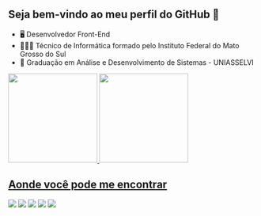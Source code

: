 ## Seja bem-vindo ao meu perfil do GitHub 👋

- 🖥️ Desenvolvedor Front-End
- 🧑🏽‍💻 Técnico de Informática formado pelo Instituto Federal do Mato Grosso do Sul
- 🏫 Graduação em Análise e Desenvolvimento de Sistemas - UNIASSELVI

<div>
  <a href="https://github.com/DevLucasGodoy">
  <img height="180em" src="https://github-readme-stats.vercel.app/api?username=DevLucasGodoy&show_icons=true&theme=dark&include_all_commits=true&count_private=true"/>
  <img height="180em" src="https://github-readme-stats.vercel.app/api/top-langs/?username=DevLucasGodoy&layout=compact&langs_count=7&theme=dark"/>
</div>

## Aonde você pode me encontrar
<div> 
  <a href="https://www.linkedin.com/in/lucas-godoy-84091021b/" target="_blank"><img src="https://img.shields.io/badge/-LinkedIn-%230077B5?style=for-the-badge&logo=linkedin&logoColor=white" target="_blank"></a> 
  <a href="https://api.whatsapp.com/send?phone=555519996168818&text=Ol%C3%A1!%20Vim%20atrav%C3%A9s%20do%20GutHub.%20Podemos%20conversar%3F" target="_blank"><img src="https://img.shields.io/badge/WhatsApp-25D366?style=for-the-badge&logo=whatsapp&logoColor=white" target="_blank"></a> 
  <a href="https://t.me/@DevLucasGodoy" target="_blank"><img src="https://img.shields.io/badge/Telegram-2CA5E0?style=for-the-badge&logo=telegram&logoColor=white" target="_blank"></a>
  <a href="mailto: lucas.moraes.godoy@gmail.com"><img src="https://img.shields.io/badge/Gmail-D14836?style=for-the-badge&logo=gmail&logoColor=white" target="_blank"></a>
  <a href="mailto: lucas.moraes.godoy@gmail.com" target="_blank"><img src="https://img.shields.io/badge/Microsoft_Outlook-0078D4?style=for-the-badge&logo=microsoft-outlook&logoColor=white" target="_blank"></a> 
</div>

